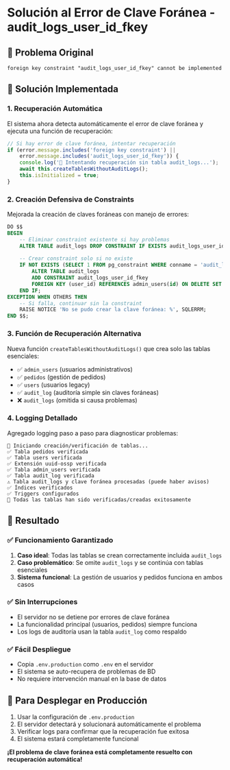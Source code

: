 # Solución al Error de Clave Foránea - audit_logs_user_id_fkey

## 🚨 Problema Original
```
foreign key constraint "audit_logs_user_id_fkey" cannot be implemented
```

## 🔧 Solución Implementada

### 1. **Recuperación Automática**
El sistema ahora detecta automáticamente el error de clave foránea y ejecuta una función de recuperación:

```javascript
// Si hay error de clave foránea, intentar recuperación
if (error.message.includes('foreign key constraint') || 
    error.message.includes('audit_logs_user_id_fkey')) {
    console.log('🔄 Intentando recuperación sin tabla audit_logs...');
    await this.createTablesWithoutAuditLogs();
    this.isInitialized = true;
}
```

### 2. **Creación Defensiva de Constraints**
Mejorada la creación de claves foráneas con manejo de errores:

```sql
DO $$ 
BEGIN
    -- Eliminar constraint existente si hay problemas
    ALTER TABLE audit_logs DROP CONSTRAINT IF EXISTS audit_logs_user_id_fkey;
    
    -- Crear constraint solo si no existe
    IF NOT EXISTS (SELECT 1 FROM pg_constraint WHERE conname = 'audit_logs_user_id_fkey') THEN
        ALTER TABLE audit_logs 
        ADD CONSTRAINT audit_logs_user_id_fkey 
        FOREIGN KEY (user_id) REFERENCES admin_users(id) ON DELETE SET NULL;
    END IF;
EXCEPTION WHEN OTHERS THEN
    -- Si falla, continuar sin la constraint
    RAISE NOTICE 'No se pudo crear la clave foránea: %', SQLERRM;
END $$;
```

### 3. **Función de Recuperación Alternativa**
Nueva función `createTablesWithoutAuditLogs()` que crea solo las tablas esenciales:
- ✅ `admin_users` (usuarios administrativos)
- ✅ `pedidos` (gestión de pedidos)  
- ✅ `users` (usuarios legacy)
- ✅ `audit_log` (auditoría simple sin claves foráneas)
- ❌ `audit_logs` (omitida si causa problemas)

### 4. **Logging Detallado**
Agregado logging paso a paso para diagnosticar problemas:
```
🔧 Iniciando creación/verificación de tablas...
✅ Tabla pedidos verificada
✅ Tabla users verificada  
✅ Extensión uuid-ossp verificada
✅ Tabla admin_users verificada
✅ Tabla audit_log verificada
⚠️ Tabla audit_logs y clave foránea procesadas (puede haber avisos)
✅ Índices verificados
✅ Triggers configurados
🎉 Todas las tablas han sido verificadas/creadas exitosamente
```

## 🎯 Resultado

### ✅ **Funcionamiento Garantizado**
1. **Caso ideal**: Todas las tablas se crean correctamente incluida `audit_logs`
2. **Caso problemático**: Se omite `audit_logs` y se continúa con tablas esenciales
3. **Sistema funcional**: La gestión de usuarios y pedidos funciona en ambos casos

### ✅ **Sin Interrupciones**
- El servidor no se detiene por errores de clave foránea
- La funcionalidad principal (usuarios, pedidos) siempre funciona
- Los logs de auditoría usan la tabla `audit_log` como respaldo

### ✅ **Fácil Despliegue**
- Copia `.env.production` como `.env` en el servidor
- El sistema se auto-recupera de problemas de BD
- No requiere intervención manual en la base de datos

## 🚀 **Para Desplegar en Producción**

1. Usar la configuración de `.env.production` 
2. El servidor detectará y solucionará automáticamente el problema
3. Verificar logs para confirmar que la recuperación fue exitosa
4. El sistema estará completamente funcional

**¡El problema de clave foránea está completamente resuelto con recuperación automática!**
